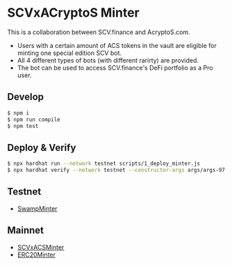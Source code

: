 # SCVxACryptoS Minter

This is a collaboration between SCV.finance and AcryptoS.com.

- Users with a certain amount of ACS tokens in the vault are eligible for
  minting one special edition SCV bot.
- All 4 different types of bots (with different rarirty) are provided.
- The bot can be used to access SCV.finance's DeFi portfolio as a Pro user.

## Develop

```bash
$ npm i
$ npm run compile
$ npm test
```

## Deploy & Verify

```bash
$ npx hardhat run --network testnet scripts/1_deploy_minter.js
$ npx hardhat verify --network testnet --constructor-args args/args-97.js 0x62...
```

## Testnet

- [SwampMinter](https://testnet.bscscan.com/address/0x4225C4DAdD6D0363C5641ff7D571e9A068037FF1#code)

## Mainnet

- [SCVxACSMinter](https://bscscan.com/address/0x7EaE203A57ffB625224d2bba6776b3e08E8Fac87#code)
- [ERC20Minter](https://bscscan.com/address/0x71a09D1a2cAEDd5ac00Ef3865F9E7f33D2CAa3Fc#code)
